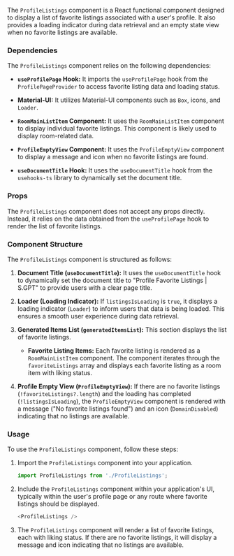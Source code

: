 The `ProfileListings` component is a React functional component designed to display a list of favorite listings
associated with a user's profile. It also provides a loading indicator during data retrieval and an empty state view
when no favorite listings are available.

### Dependencies

The `ProfileListings` component relies on the following dependencies:

- **`useProfilePage` Hook:** It imports the `useProfilePage` hook from the `ProfilePageProvider` to access favorite
  listing data and loading status.

- **Material-UI:** It utilizes Material-UI components such as `Box`, icons, and `Loader`.

- **`RoomMainListItem` Component:** It uses the `RoomMainListItem` component to display individual favorite listings.
  This component is likely used to display room-related data.

- **`ProfileEmptyView` Component:** It uses the `ProfileEmptyView` component to display a message and icon when no
  favorite listings are found.

- **`useDocumentTitle` Hook:** It uses the `useDocumentTitle` hook from the `usehooks-ts` library to dynamically set the
  document title.

### Props

The `ProfileListings` component does not accept any props directly. Instead, it relies on the data obtained from
the `useProfilePage` hook to render the list of favorite listings.

### Component Structure

The `ProfileListings` component is structured as follows:

1. **Document Title (`useDocumentTitle`):** It uses the `useDocumentTitle` hook to dynamically set the document title
   to "Profile Favorite Listings | S.GPT" to provide users with a clear page title.

2. **Loader (Loading Indicator):** If `listingsIsLoading` is `true`, it displays a loading indicator (`Loader`) to
   inform users that data is being loaded. This ensures a smooth user experience during data retrieval.

3. **Generated Items List (`generatedItemsList`):** This section displays the list of favorite listings.

    - **Favorite Listing Items:** Each favorite listing is rendered as a `RoomMainListItem` component. The component
      iterates through the `favoriteListings` array and displays each favorite listing as a room item with liking
      status.

4. **Profile Empty View (`ProfileEmptyView`):** If there are no favorite listings (`!favoriteListings?.length`) and the
   loading has completed (`!listingsIsLoading`), the `ProfileEmptyView` component is rendered with a message ("No
   favorite listings found") and an icon (`DomainDisabled`) indicating that no listings are available.

### Usage

To use the `ProfileListings` component, follow these steps:

1. Import the `ProfileListings` component into your application.

   ```javascript static
   import ProfileListings from './ProfileListings';
   ```

2. Include the `ProfileListings` component within your application's UI, typically within the user's profile page or any
   route where favorite listings should be displayed.

   ```javascript static
   <ProfileListings />
   ```

3. The `ProfileListings` component will render a list of favorite listings, each with liking status. If there are no
   favorite listings, it will display a message and icon indicating that no listings are available.
